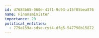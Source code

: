 ```yaml
---
id: d7684b65-060e-41f1-9c93-a15f05bea876
name: Finansminister
importance: 20
political_entities:
  - 779a159a-sdse-ryt4-dfg5-547790b15872
---
```

